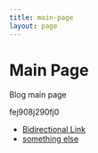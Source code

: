 ```yaml
---
title: main-page
layout: page
---
```

# Main Page
Blog main page

fej908j290fj0

- [Bidirectional Link](/obsidian/bidirectional-link)
- [something else](/obsidian/something-else)